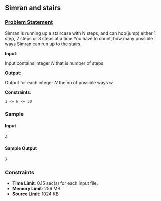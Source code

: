 
## Simran and stairs

### [Problem Statement](https://www.hackerearth.com/practice/basic-programming/recursion/recursion-and-backtracking/practice-problems/algorithm/simran-and-stairs/)

Simran is running up a staircase with N steps, and can hop(jump) either 1 step, 2 steps or 3 steps at a time.You have to count, how many possible ways Simran can run up to the stairs.


**Input**:

Input contains integer _N_ that is number of steps


**Output**:

Output for each integer _N_ the no of possible ways _w_.


**Constraints**:

`1 <= N <= 30`


### Sample

#### Input

4


#### Sample Output

7


### Constraints

- **Time Limit**: 0.15 sec(s) for each input file.
- **Memory Limit**:	256 MB
- **Source Limit**:	1024 KB
